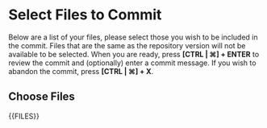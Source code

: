 Select Files to Commit
======================

Below are a list of your files, please select those you wish to be included in the commit. Files that are the same as the repository version will not be available to be selected. When you are ready, press __[CTRL | ⌘] + ENTER__ to review the commit and (optionally) enter a commit message. If you wish to abandon the commit, press __[CTRL | ⌘] + X__.

Choose Files
------------
{{FILES}}